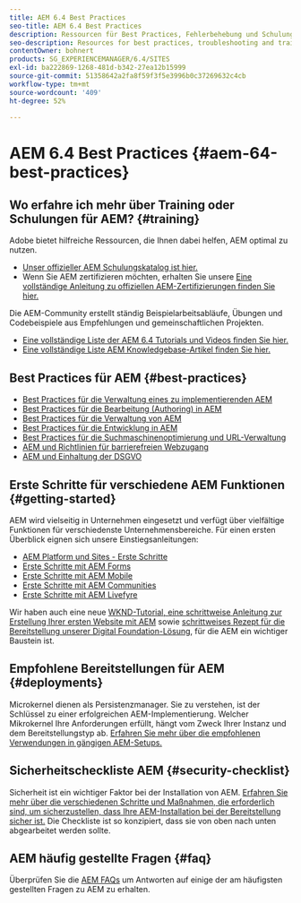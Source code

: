 ```yaml
---
title: AEM 6.4 Best Practices
seo-title: AEM 6.4 Best Practices
description: Ressourcen für Best Practices, Fehlerbehebung und Schulungen für AEM 6.4
seo-description: Resources for best practices, troubleshooting and training for AEM 6.4
contentOwner: bohnert
products: SG_EXPERIENCEMANAGER/6.4/SITES
exl-id: ba222869-1268-481d-b342-27ea12b15999
source-git-commit: 51358642a2fa8f59f3f5e3996b0c37269632c4cb
workflow-type: tm+mt
source-wordcount: '409'
ht-degree: 52%

---
```


# AEM 6.4 Best Practices {#aem-64-best-practices}

## Wo erfahre ich mehr über Training oder Schulungen für AEM? {#training}

Adobe bietet hilfreiche Ressourcen, die Ihnen dabei helfen, AEM optimal zu nutzen.

* [Unser offizieller AEM Schulungskatalog ist hier.](https://training.adobe.com/training/current-courses.html#solution=adobeExperienceManager&amp;p=1)
* Wenn Sie AEM zertifizieren möchten, erhalten Sie unsere [Eine vollständige Anleitung zu offiziellen AEM-Zertifizierungen finden Sie hier.](https://training.adobe.com/certification/exams.html#p=1&amp;solution=adobeExperienceManager)

Die AEM-Community erstellt ständig Beispielarbeitsabläufe, Übungen und Codebeispiele aus Empfehlungen und gemeinschaftlichen Projekten.

* [Eine vollständige Liste der AEM 6.4 Tutorials und Videos finden Sie hier.](https://experienceleague.adobe.com/docs/experience-manager-tutorials.html#videos-and-tutorials)
* [Eine vollständige Liste AEM Knowledgebase-Artikel finden Sie hier.](https://helpx.adobe.com/de/experience-manager/kb/index/full_kb_list.html)

## Best Practices für AEM {#best-practices}

* [Best Practices für die Verwaltung eines zu implementierenden AEM](/help/managing/best-practices.md)
* [Best Practices für die Bearbeitung (Authoring) in AEM](/help/sites-authoring/best-practices.md)
* [Best Practices für die Verwaltung von AEM](/help/sites-administering/administer-best-practices.md)
* [Best Practices für die Entwicklung in AEM](/help/sites-developing/best-practices.md)
* [Best Practices für die Suchmaschinenoptimierung und URL-Verwaltung](/help/managing/seo-and-url-management.md)
* [AEM und Richtlinien für barrierefreien Webzugang](/help/managing/web-accessibility.md)
* [AEM und Einhaltung der DSGVO](/help/managing/data-protection-and-privacy.md)

## Erste Schritte für verschiedene AEM Funktionen {#getting-started}

AEM wird vielseitig in Unternehmen eingesetzt und verfügt über vielfältige Funktionen für verschiedenste Unternehmensbereiche. Für einen ersten Überblick eignen sich unsere Einstiegsanleitungen:

* [AEM Platform und Sites - Erste Schritte](/help/sites-deploying/deploy.md#getting-started)
* [Erste Schritte mit AEM Forms](/help/forms/using/introduction-aem-forms.md)
* [Erste Schritte mit AEM Mobile](/help/mobile/getting-started-aem-mobile.md)
* [Erste Schritte mit AEM Communities](/help/communities/getting-started.md)
* [Erste Schritte mit AEM Livefyre](https://experienceleague.adobe.com/docs/livefyre/implementation/getting-started/c-getting-started.html)

Wir haben auch eine neue [WKND-Tutorial, eine schrittweise Anleitung zur Erstellung Ihrer ersten Website mit AEM](https://experienceleague.adobe.com/docs/experience-manager-learn/getting-started-wknd-tutorial-develop/overview.html?lang=de) sowie [schrittweises Rezept für die Bereitstellung unserer Digital Foundation-Lösung](https://experienceleague.adobe.com/#courses), für die AEM ein wichtiger Baustein ist.

## Empfohlene Bereitstellungen für AEM {#deployments}

Microkernel dienen als Persistenzmanager. Sie zu verstehen, ist der Schlüssel zu einer erfolgreichen AEM-Implementierung. Welcher Mikrokernel Ihre Anforderungen erfüllt, hängt vom Zweck Ihrer Instanz und dem Bereitstellungstyp ab. [Erfahren Sie mehr über die empfohlenen Verwendungen in gängigen AEM-Setups.](/help/sites-deploying/recommended-deploys.md)

## Sicherheitscheckliste AEM {#security-checklist}

Sicherheit ist ein wichtiger Faktor bei der Installation von AEM. [Erfahren Sie mehr über die verschiedenen Schritte und Maßnahmen, die erforderlich sind, um sicherzustellen, dass Ihre AEM-Installation bei der Bereitstellung sicher ist.](/help/sites-administering/security-checklist.md) Die Checkliste ist so konzipiert, dass sie von oben nach unten abgearbeitet werden sollte.

## AEM häufig gestellte Fragen {#faq}

Überprüfen Sie die [AEM FAQs](/help/sites-administering/aem-faqs.md) um Antworten auf einige der am häufigsten gestellten Fragen zu AEM zu erhalten.
